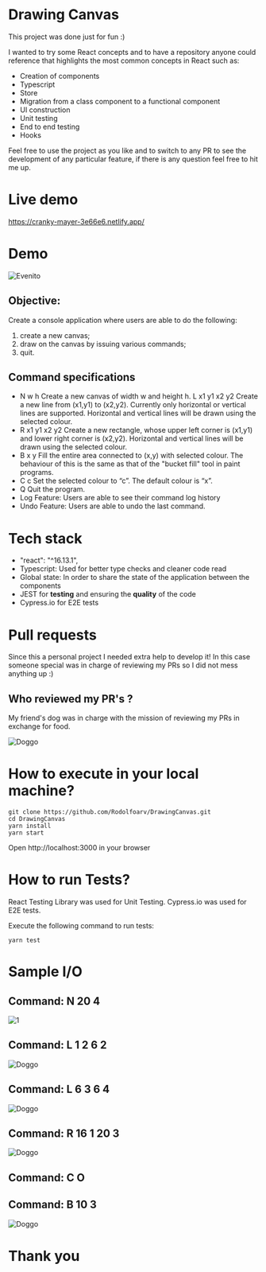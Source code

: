 # Drawing Canvas

This project was done just for fun :)

I wanted to try some React concepts and to have a repository anyone could reference that highlights the most common concepts in React such as:

- Creation of components
- Typescript
- Store
- Migration from a class component to a functional component
- UI construction
- Unit testing
- End to end testing
- Hooks

Feel free to use the project as you like and to switch to any PR to see the development of any particular feature, if there is any question feel free to hit me up.

# Live demo

https://cranky-mayer-3e66e6.netlify.app/

# Demo

![Evenito](/public/demo.gif)

## Objective:

Create a console application where users are able to do the following:

1. create a new canvas;
2. draw on the canvas by issuing various commands;
3. quit.

## Command specifications

- N w h Create a new canvas of width w and height h.
  L x1 y1 x2 y2 Create a new line from (x1,y1) to (x2,y2). Currently
  only horizontal or vertical lines are supported. Horizontal and
  vertical lines will be drawn using the selected colour.
- R x1 y1 x2 y2 Create a new rectangle, whose upper left corner is
  (x1,y1) and lower right corner is (x2,y2). Horizontal and vertical
  lines will be drawn using the selected colour.
- B x y Fill the entire area connected to (x,y) with
  selected colour. The behaviour of this is the same as that of the
  "bucket fill" tool in paint programs.
- C c Set the selected colour to “c”. The default colour
  is “x”.
- Q Quit the program.
- Log Feature: Users are able to see their command log history
- Undo Feature: Users are able to undo the last command.

# Tech stack

- "react": "^16.13.1",
- Typescript: Used for better type checks and cleaner code read
- Global state: In order to share the state of the application between the components
- JEST for **testing** and ensuring the **quality** of the code
- Cypress.io for E2E tests

# Pull requests

Since this a personal project I needed extra help to develop it! In this case someone special was in charge of reviewing my PRs so I did not mess anything up :)

## Who reviewed my PR's ?

My friend's dog was in charge with the mission of reviewing my PRs in exchange for food.

![Doggo](/public/doggo.jpg)

# How to execute in your local machine?

```
git clone https://github.com/Rodolfoarv/DrawingCanvas.git
cd DrawingCanvas
yarn install
yarn start
```

Open http://localhost:3000 in your browser

# How to run Tests?

React Testing Library was used for Unit Testing. Cypress.io was used for E2E tests.

Execute the following command to run tests:

```
yarn test
```

# Sample I/O

## Command: N 20 4

![1](/public/1.png)

## Command: L 1 2 6 2

![Doggo](/public/2.png)

## Command: L 6 3 6 4

![Doggo](/public/3.png)

## Command: R 16 1 20 3

![Doggo](/public/4.png)

## Command: C O

## Command: B 10 3

![Doggo](/public/5.png)

# Thank you
